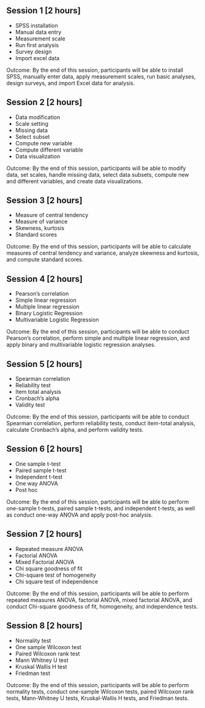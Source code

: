 ## Session 1 [2 hours]

- SPSS installation
- Manual data entry
- Measurement scale
- Run first analysis
- Survey design
- Import excel data

Outcome:
By the end of this session, participants will be able to install SPSS, manually enter data, apply measurement scales, run basic analyses, design surveys, and import Excel data for analysis.

## Session 2 [2 hours]

- Data modification
- Scale setting
- Missing data
- Select subset
- Compute new variable
- Compute different variable
- Data visualization

Outcome:
By the end of this session, participants will be able to modify data, set scales, handle missing data, select data subsets, compute new and different variables, and create data visualizations.

## Session 3 [2 hours]

- Measure of central tendency
- Measure of variance
- Skewness, kurtosis
- Standard scores

Outcome:
By the end of this session, participants will be able to calculate measures of central tendency and variance, analyze skewness and kurtosis, and compute standard scores.

## Session 4 [2 hours]

- Pearson’s correlation
- Simple linear regression
- Multiple linear regression
- Binary Logistic Regression
- Multivariable Logistic Regression

Outcome:
By the end of this session, participants will be able to conduct Pearson’s correlation, perform simple and multiple linear regression, and apply binary and multivariable logistic regression analyses.

## Session 5 [2 hours]

- Spearman correlation
- Reliability test
- Item total analysis
- Cronbach’s alpha
- Validity test

Outcome:
By the end of this session, participants will be able to conduct Spearman correlation, perform reliability tests, conduct item-total analysis, calculate Cronbach’s alpha, and perform validity tests.

## Session 6 [2 hours]

- One sample t-test
- Paired sample t-test
- Independent t-test
- One way ANOVA
- Post hoc

Outcome:
By the end of this session, participants will be able to perform one-sample t-tests, paired sample t-tests, and independent t-tests, as well as conduct one-way ANOVA and apply post-hoc analysis.

## Session 7 [2 hours]

- Repeated measure ANOVA
- Factorial ANOVA
- Mixed Factorial ANOVA
- Chi square goodness of fit
- Chi-square test of homogeneity
- Chi square test of independence

Outcome:
By the end of this session, participants will be able to perform repeated measures ANOVA, factorial ANOVA, mixed factorial ANOVA, and conduct Chi-square goodness of fit, homogeneity, and independence tests.

## Session 8 [2 hours]

- Normality test
- One sample Wilcoxon test
- Paired Wilcoxon rank test
- Mann Whitney U test
- Kruskal Wallis H test
- Friedman test

Outcome:
By the end of this session, participants will be able to perform normality tests, conduct one-sample Wilcoxon tests, paired Wilcoxon rank tests, Mann-Whitney U tests, Kruskal-Wallis H tests, and Friedman tests.
